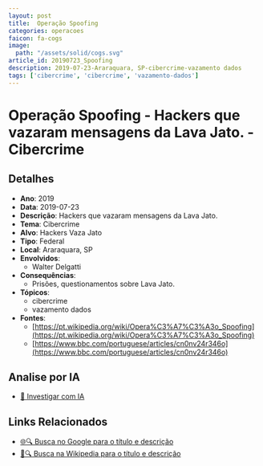 ```yaml
---
layout: post
title:  Operação Spoofing
categories: operacoes
faicon: fa-cogs
image:
  path: "/assets/solid/cogs.svg"
article_id: 20190723_Spoofing
description: 2019-07-23-Araraquara, SP-cibercrime-vazamento dados
tags: ['cibercrime', 'cibercrime', 'vazamento-dados']
---
```


# Operação Spoofing - Hackers que vazaram mensagens da Lava Jato. - Cibercrime

## Detalhes
- **Ano**: 2019
- **Data**: 2019-07-23
- **Descrição**: Hackers que vazaram mensagens da Lava Jato.
- **Tema**: Cibercrime
- **Alvo**: Hackers Vaza Jato
- **Tipo**: Federal
- **Local**: Araraquara, SP
- **Envolvidos**:
  - Walter Delgatti
- **Consequências**:
  - Prisões, questionamentos sobre Lava Jato.
- **Tópicos**:
  - cibercrime
  - vazamento dados
- **Fontes**:
  - [https://pt.wikipedia.org/wiki/Opera%C3%A7%C3%A3o_Spoofing](https://pt.wikipedia.org/wiki/Opera%C3%A7%C3%A3o_Spoofing)
  - [https://www.bbc.com/portuguese/articles/cn0nv24r346o](https://www.bbc.com/portuguese/articles/cn0nv24r346o)

## Analise por IA
- [🤖 Investigar com IA](https://www.perplexity.ai/search?q=%22opera%C3%A7%C3%A3o%20policial%20Brasil%22%20Opera%C3%A7%C3%A3o%20Spoofing%20Hackers%20que%20vazaram%20mensagens%20da%20Lava%20Jato.%20Araraquara%2C%20SP%202019-07-23)

## Links Relacionados
- [🌐🔍 Busca no Google para o título e descrição](https://www.google.com/search?q=%22opera%C3%A7%C3%A3o%20policial%20Brasil%22%20Opera%C3%A7%C3%A3o%20Spoofing%20Hackers%20que%20vazaram%20mensagens%20da%20Lava%20Jato.%20Araraquara%2C%20SP%202019-07-23)
- [📖🔍 Busca na Wikipedia para o título e descrição](https://pt.wikipedia.org/w/index.php?search=%22opera%C3%A7%C3%A3o%20policial%20Brasil%22%20Opera%C3%A7%C3%A3o%20Spoofing%20Hackers%20que%20vazaram%20mensagens%20da%20Lava%20Jato.%20Araraquara%2C%20SP%202019-07-23)

